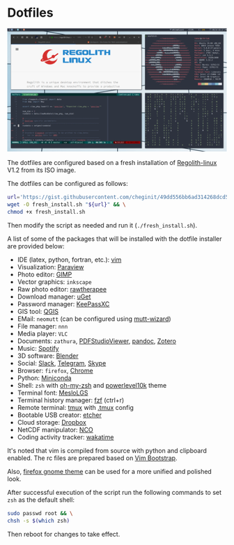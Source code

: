 # Dotfiles

<img src="https://github.com/cheginit/dotfiles/blob/master/screenshot.png" width="800">

The dotfiles are configured based on a fresh installation of [Regolith-linux](https://regolith-linux.org/install.html) V1.2 from its ISO image.

The dotfiles can be configured as follows:
```bash
url='https://gist.githubusercontent.com/cheginit/49dd556bb6ad314268dcd56510742883/raw/fresh_install.sh' && \
wget -O fresh_install.sh "${url}" && \
chmod +x fresh_install.sh
```
Then modify the script as needed and run it (`./fresh_install.sh`).

A list of some of the packages that will be installed with the dotfile installer are provided below:
- IDE (latex, python, fortran, etc.): [vim](https://github.com/vim/vim)
- Visualization: [Paraview](https://www.paraview.org/download/)
- Photo editor: [GIMP](https://launchpad.net/~otto-kesselgulasch/+archive/ubuntu/gimp)
- Vector graphics: `inkscape`
- Raw photo editor: [rawtherapee](https://launchpad.net/~dhor/+archive/ubuntu/myway)
- Download manager: [uGet](https://launchpad.net/~plushuang-tw/+archive/ubuntu/uget-stable)
- Password manager: [KeePassXC](https://launchpad.net/~phoerious/+archive/ubuntu/keepassxc)
- GIS tool: [QGIS](https://qgis.org/en/site/forusers/alldownloads.html#debian-ubuntu)
- EMail: `neomutt` (can be configured using [mutt-wizard](https://github.com/LukeSmithxyz/mutt-wizard))
- File manager: `nnn`
- Media player: `VLC`
- Documents: `zathura`, [PDFStudioViewer](https://www.qoppa.com/pdfstudioviewer/download/), [pandoc](https://github.com/jgm/pandoc/releases), [Zotero](https://www.zotero.org/download/)
- Music: [Spotify](https://snapcraft.io/spotify)
- 3D software: [Blender](https://snapcraft.io/blender)
- Social: [Slack](https://snapcraft.io/slack), [Telegram](https://snapcraft.io/telegram-desktop), [Skype](https://repo.skype.com/latest/)
- Browser: `firefox`, [Chrome](https://www.google.com/chrome/)
- Python: [Miniconda](https://repo.continuum.io/miniconda/)
- Shell: `zsh` with [oh-my-zsh](https://github.com/robbyrussell/oh-my-zsh) and [powerlevel10k](https://github.com/romkatv/powerlevel10k) theme
- Terminal font: [MesloLGS](https://github.com/romkatv/dotfiles-public/tree/master/.local/share/fonts/NerdFonts)
- Terminal history manager: [fzf](https://github.com/junegunn/fzf.vim) (ctrl+r)
- Remote terminal: [tmux](https://github.com/tmux/tmux) with [.tmux](https://github.com/gpakosz/.tmux) config
- Bootable USB creator: [etcher](https://github.com/balena-io/etcher/releases)
- Cloud storage: [Dropbox](https://www.dropbox.com/install-linux)
- NetCDF manipulator: [NCO](http://nco.sourceforge.net/)
- Coding activity tracker: [wakatime](https://wakatime.com)

It's noted that vim is compiled from source with python and clipboard enabled. The rc files are prepared based on [Vim Bootstrap](https://vim-bootstrap.com).

Also, [firefox gnome theme](https://github.com/rafaelmardojai/firefox-gnome-theme) can be used for a more unified and polished look.

After successful execution of the script run the following commands to set `zsh` as the default shell:
```bash
sudo passwd root && \
chsh -s $(which zsh)
```
Then reboot for changes to take effect.
